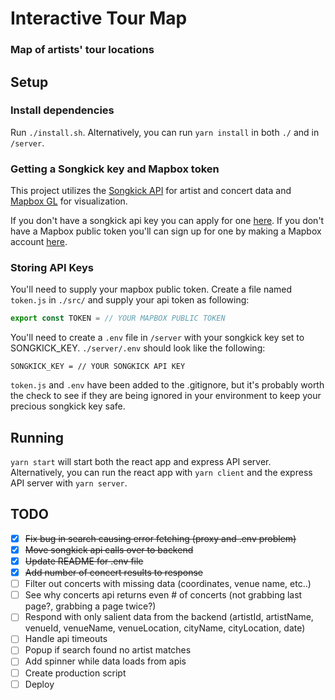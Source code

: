 # Interactive Tour Map

### Map of artists' tour locations

## Setup

### Install dependencies

Run `./install.sh`. Alternatively, you can run `yarn install` in both `./` and in `/server`.

### Getting a Songkick key and Mapbox token

This project utilizes the [Songkick API](https://www.songkick.com/developer) for artist and concert data and [Mapbox GL](https://docs.mapbox.com/mapbox-gl-js/api/) for visualization.

If you don't have a songkick api key you can apply for one [here](https://www.songkick.com/api_key_requests/new). If you don't have a Mapbox public token you'll can sign up for one by making a Mapbox account [here](https://mapbox.com/signup).

### Storing API Keys

You'll need to supply your mapbox public token. Create a file named `token.js` in `./src/` and supply your api token as following:

```js
export const TOKEN = // YOUR MAPBOX PUBLIC TOKEN
```

You'll need to create a `.env` file in `/server` with your songkick key set to SONGKICK_KEY. `./server/.env` should look like the following:

```
SONGKICK_KEY = // YOUR SONGKICK API KEY
```

`token.js` and `.env` have been added to the .gitignore, but it's probably worth the check to see if they are being ignored in your environment to keep your precious songkick key safe.

## Running

`yarn start` will start both the react app and express API server. Alternatively, you can run the react app with `yarn client` and the express API server with `yarn server`.

## TODO

- [x] ~~Fix bug in search causing error fetching (proxy and .env problem)~~
- [x] ~~Move songkick api calls over to backend~~
- [x] ~~Update README for .env file~~
- [x] ~~Add number of concert results to response~~
- [ ] Filter out concerts with missing data (coordinates, venue name, etc..)
- [ ] See why concerts api returns even # of concerts (not grabbing last page?, grabbing a page twice?)
- [ ] Respond with only salient data from the backend (artistId, artistName, venueId, venueName, venueLocation, cityName, cityLocation, date)
- [ ] Handle api timeouts
- [ ] Popup if search found no artist matches
- [ ] Add spinner while data loads from apis
- [ ] Create production script
- [ ] Deploy
